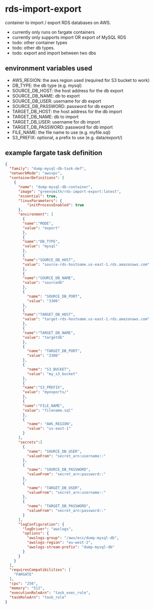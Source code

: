 # rds-import-export

container to import / export RDS databases on AWS.

- currently only runs on fargate containers
- currently only supports import OR export of MySQL RDS
- todo: other container types
- todo: other db types.
- todo: export and import between two dbs

## environment variables used

- AWS_REGION: the aws region used (required for S3 bucket to work)
- DB_TYPE: the db type (e.g. mysql)
- SOURCE_DB_HOST: the host address for the db export
- SOURCE_DB_NAME: db to export
- SOURCE_DB_USER: username for db export
- SOURCE_DB_PASSWORD: password for db export
- TARGET_DB_HOST: the host address for the db import
- TARGET_DB_NAME: db to import
- TARGET_DB_USER: username for db import
- TARGET_DB_PASSWORD: password for db import
- FILE_NAME: the file name to use (e.g. myfile.sql)
- S3_PREFIX: optional, a prefix to use (e.g. data/export/)

## example fargate task definition

``` json
{
  "family": "dump-mysql-db-task-def",
  "networkMode": "awsvpc",
  "containerDefinitions": [
    {
      "name": "dump-mysql-db-container",
      "image": "greensmith/rds-import-export:latest",
      "essential": true,
      "linuxParameters": {
          "initProcessEnabled": true
      },
      "environment": [
        {
        "name":"MODE",
        "value": "export"
        },
        {
        "name":"DB_TYPE",
        "value": "mysql"
        },
        {
        "name":"SOURCE_DB_HOST",
        "value": "source-rds-hostname.us-east-1.rds.amazonaws.com"
        },
        {
        "name":"SOURCE_DB_NAME",
        "value": "sourcedb"
        },
        {
          "name": "SOURCE_DB_PORT",
          "value": "3306"
        },
        {
        "name":"TARGET_DB_HOST",
        "value": "target-rds-hostname.us-east-1.rds.amazonaws.com"
        },
        {
        "name":"TARGET_DB_NAME",
        "value": "targetdb"
        },
        {
          "name": "TARGET_DB_PORT",
          "value": "3306"
        },
        {
          "name": "S3_BUCKET",
          "value": "my_s3_bucket"
        },
        {
        "name":"S3_PREFIX",
        "value": "myexports/"
        },
        {
        "name":"FILE_NAME",
        "value": "filename.sql"
        },
        {
          "name": "AWS_REGION",
          "value": "us-east-1"
        }
      ],
      "secrets":[
        {
          "name": "SOURCE_DB_USER",
          "valueFrom": "secret_arn:username::"
        },
        {
          "name": "SOURCE_DB_PASSWORD",
          "valueFrom": "secret_arn:password::"
        },
        {
          "name": "TARGET_DB_USER",
          "valueFrom": "secret_arn:username::"
        },
        {
          "name": "TARGET_DB_PASSWORD",
          "valueFrom": "secret_arn:password::"
        }
      ],
      "logConfiguration": {
        "logDriver": "awslogs",
        "options": {
          "awslogs-group": "/aws/ecs/dump-mysql-db",
          "awslogs-region": "eu-west-2",
          "awslogs-stream-prefix": "dump-mysql-db"
        }
      }
    }
  ],
  "requiresCompatibilities": [
    "FARGATE"
  ],
  "cpu": "256",
  "memory": "512",
  "executionRoleArn": "task_exec_role",
  "taskRoleArn": "task_role"
}
```